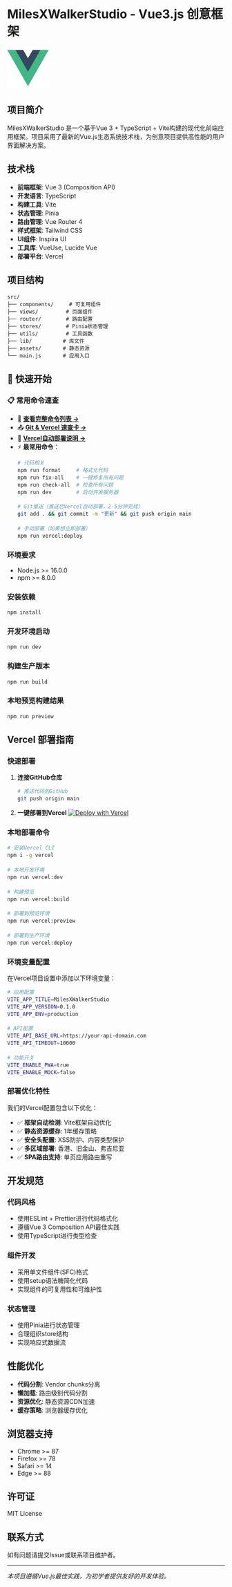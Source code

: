 # MilesXWalkerStudio - Vue3.js 创意框架

![Vue.js Logo](https://github.com/vercel/vercel/blob/master/packages/frameworks/logos/vue.svg)

## 项目简介

MilesXWalkerStudio 是一个基于Vue 3 + TypeScript + Vite构建的现代化前端应用框架。项目采用了最新的Vue.js生态系统技术栈，为创意项目提供高性能的用户界面解决方案。

## 技术栈

- **前端框架**: Vue 3 (Composition API)
- **开发语言**: TypeScript
- **构建工具**: Vite
- **状态管理**: Pinia
- **路由管理**: Vue Router 4
- **样式框架**: Tailwind CSS
- **UI组件**: Inspira UI
- **工具库**: VueUse, Lucide Vue
- **部署平台**: Vercel

## 项目结构

```
src/
├── components/     # 可复用组件
├── views/         # 页面组件  
├── router/        # 路由配置
├── stores/        # Pinia状态管理
├── utils/         # 工具函数
├── lib/          # 库文件
├── assets/       # 静态资源
└── main.js       # 应用入口
```

## 🚀 快速开始

### 📋 常用命令速查
- 📖 **[查看完整命令列表 →](./COMMANDS.md)**
- 📤 **[Git & Vercel 速查卡 →](./Git-Vercel速查.txt)**
- 🚀 **[Vercel自动部署说明 →](./Vercel自动部署说明.md)**
- ⚡ **最常用命令**：
  ```bash
  # 代码相关
  npm run format     # 格式化代码
  npm run fix-all    # 一键修复所有问题
  npm run check-all  # 检查所有问题
  npm run dev        # 启动开发服务器
  
  # Git推送（推送后Vercel自动部署，2-5分钟完成）
  git add . && git commit -m "更新" && git push origin main
  
  # 手动部署（如果想立即部署）
  npm run vercel:deploy
  ```

### 环境要求
- Node.js >= 16.0.0
- npm >= 8.0.0

### 安装依赖
```bash
npm install
```

### 开发环境启动
```bash
npm run dev
```

### 构建生产版本
```bash
npm run build
```

### 本地预览构建结果
```bash
npm run preview
```

## Vercel 部署指南

### 快速部署

1. **连接GitHub仓库**
   ```bash
   # 推送代码到GitHub
   git push origin main
   ```

2. **一键部署到Vercel**
   [![Deploy with Vercel](https://vercel.com/button)](https://vercel.com/new)

### 本地部署命令

```bash
# 安装Vercel CLI
npm i -g vercel

# 本地开发环境
npm run vercel:dev

# 构建预览
npm run vercel:build

# 部署到预览环境
npm run vercel:preview

# 部署到生产环境  
npm run vercel:deploy
```

### 环境变量配置

在Vercel项目设置中添加以下环境变量：

```bash
# 应用配置
VITE_APP_TITLE=MilesXWalkerStudio
VITE_APP_VERSION=0.1.0
VITE_APP_ENV=production

# API配置
VITE_API_BASE_URL=https://your-api-domain.com
VITE_API_TIMEOUT=10000

# 功能开关
VITE_ENABLE_PWA=true
VITE_ENABLE_MOCK=false
```

### 部署优化特性

我们的Vercel配置包含以下优化：

- ✅ **框架自动检测**: Vite框架自动优化
- ✅ **静态资源缓存**: 1年缓存策略
- ✅ **安全头配置**: XSS防护、内容类型保护
- ✅ **多区域部署**: 香港、旧金山、弗吉尼亚
- ✅ **SPA路由支持**: 单页应用路由重写

## 开发规范

### 代码风格
- 使用ESLint + Prettier进行代码格式化
- 遵循Vue 3 Composition API最佳实践
- 使用TypeScript进行类型检查

### 组件开发
- 采用单文件组件(SFC)格式
- 使用setup语法糖简化代码
- 实现组件的可复用性和可维护性

### 状态管理
- 使用Pinia进行状态管理
- 合理组织store结构
- 实现响应式数据流

## 性能优化

- **代码分割**: Vendor chunks分离
- **懒加载**: 路由级别代码分割
- **资源优化**: 静态资源CDN加速
- **缓存策略**: 浏览器缓存优化

## 浏览器支持

- Chrome >= 87
- Firefox >= 78  
- Safari >= 14
- Edge >= 88

## 许可证

MIT License

## 联系方式

如有问题请提交Issue或联系项目维护者。

---

*本项目遵循Vue.js最佳实践，为初学者提供友好的开发体验。*
